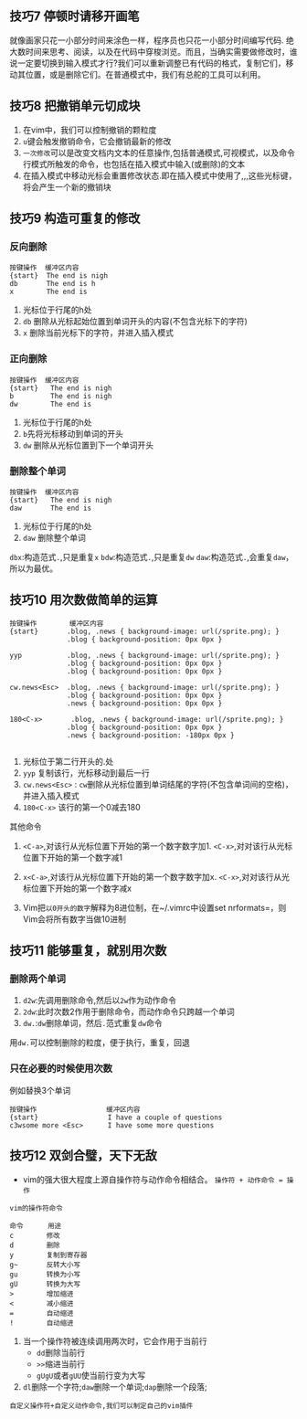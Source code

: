 ## 技巧7 停顿时请移开画笔

就像画家只花一小部分时间来涂色一样，程序员也只花一小部分时间编写代码. 绝大数时间来思考、阅读，以及在代码中穿梭浏览。而且，当确实需要做修改时，谁说一定要切换到输入模式才行?我们可以重新调整已有代码的格式，复制它们，移动其位置，或是删除它们。在普通模式中，我们有总舵的工具可以利用。

## 技巧8 把撤销单元切成块

1. 在vim中，我们可以控制撤销的颗粒度
2. `u`键会触发撤销命令，它会撤销最新的修改
3. `一次修改`可以是改变文档内文本的任意操作,包括普通模式,可视模式，以及命令行模式所触发的命令，也包括在插入模式中输入(或删除)的文本
4.  在插入模式中移动光标会重置修改状态.即在插入模式中使用了<Up>,<Down>,<Left>,<Right>这些光标键，将会产生一个新的撤销块

## 技巧9 构造可重复的修改

### 反向删除

```
按键操作  缓冲区内容
{start}  The end is nigh
db       The end is h
x        The end is
```

1. 光标位于行尾的h处
2. `db` 删除从光标起始位置到单词开头的内容(不包含光标下的字符)
3. `x` 删除当前光标下的字符，并进入插入模式

### 正向删除

```
按键操作  缓冲区内容
{start}   The end is nigh
b         The end is nigh
dw        The end is
```
1. 光标位于行尾的h处
2. `b`先将光标移动到单词的开头
3. `dw` 删除从光标位置到下一个单词开头

### 删除整个单词

```
按键操作  缓冲区内容
{start}   The end is nigh
daw       The end is
```
1. 光标位于行尾的h处
2. `daw` 删除整个单词

`dbx`:构造范式`.`,只是重复`x`
`bdw`:构造范式`.`,只是重复`dw`
`daw`:构造范式`.`,会重复`daw`，所以为最优。

## 技巧10 用次数做简单的运算

```
按键操作        缓冲区内容
{start}       .blog, .news { background-image: url(/sprite.png); }
              .blog { background-position: 0px 0px }

yyp           .blog, .news { background-image: url(/sprite.png); }
              .blog { background-position: 0px 0px }
              .blog { background-position: 0px 0px }
          
cw.news<Esc>  .blog, .news { background-image: url(/sprite.png); }
              .blog { background-position: 0px 0px }
              .news { background-position: 0px 0px }
       
180<C-x>       .blog, .news { background-image: url(/sprite.png); }
              .blog { background-position: 0px 0px }
              .news { background-position: -180px 0px }          
          
```

1. 光标位于第二行开头的.处
2. `yyp` 复制该行，光标移动到最后一行
3. `cw.news<Esc>` : `cw`删除从光标位置到单词结尾的字符(不包含单词间的空格)，并进入插入模式
4. `180<C-x>` 该行的第一个0减去180

其他命令

1. `<C-a>`,对该行从光标位置下开始的第一个数字数字加1. `<C-x>`,对对该行从光标位置下开始的第一个数字减1
2. `x<C-a>`,对该行从光标位置下开始的第一个数字数字加x. `<C-x>`,对对该行从光标位置下开始的第一个数字减x

3. Vim把`以0开头的数字`解释为8进位制，在~/.vimrc中设置set nrformats=，则Vim会将所有数字当做10进制


## 技巧11 能够重复，就别用次数

### 删除两个单词

1. `d2w`:先调用删除命令,然后以`2w`作为动作命令
2. `2dw`:此时次数2作用于删除命令，而动作命令只跨越一个单词
3. `dw.`:`dw`删除单词，然后`.`范式重复`dw`命令

用`dw.`可以控制删除的粒度，便于执行，重复，回退

### 只在必要的时候使用次数
例如替换3个单词

```
按键操作                 缓冲区内容
{start}                 I have a couple of questions
c3wsome more <Esc>      I have some more questions

```


## 技巧12 双剑合璧，天下无敌

* vim的强大很大程度上源自操作符与动作命令相结合。 `操作符 + 动作命令 = 操作`

```
vim的操作符命令

命令      用途
c        修改
d        删除
y        复制到寄存器
g~       反转大小写
gu       转换为小写
gU       转换为大写
>        增加缩进
<        减小缩进
=        自动缩进
!        自动缩进
```

1.  当一个操作符被连续调用两次时，它会作用于当前行
    * `dd`删除当前行
    * `>>`缩进当前行
    * `gUgU`或者`gUU`使当前行变为大写
2. `dl`删除一个字符;`daw`删除一个单词;`dap`删除一个段落;

`自定义操作符+自定义动作命令,我们可以制定自己的vim插件`
